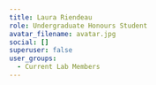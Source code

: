 ```yaml
---
title: Laura Riendeau
role: Undergraduate Honours Student
avatar_filename: avatar.jpg
social: []
superuser: false
user_groups:
  - Current Lab Members
---
```

